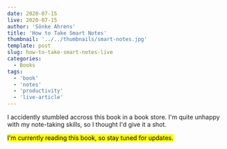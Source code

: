 ```yaml
---
date: 2020-07-15
live: 2020-07-15
author: 'Sönke Ahrens'
title: 'How to Take Smart Notes'
thumbnail: '../../thumbnails/smart-notes.jpg'
template: post
slug: how-to-take-smart-notes-live
categories:
  - Books
tags:
  - 'book'
  - 'notes'
  - 'productivity'
  - 'live-article'
---
```


I accidently stumbled accross this book in a book store. I'm quite unhappy with my note-taking skills, so I thought I'd give it a shot.

<mark>I'm currently reading this book, so stay tuned for updates.</mark>

